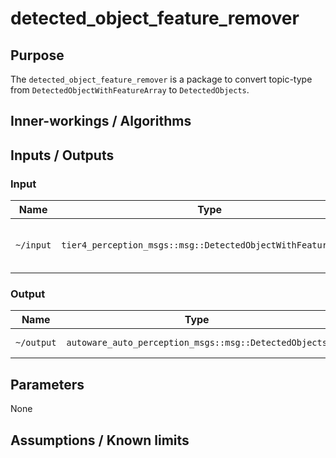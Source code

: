 # detected_object_feature_remover

## Purpose

The `detected_object_feature_remover` is a package to convert topic-type from `DetectedObjectWithFeatureArray` to `DetectedObjects`.

## Inner-workings / Algorithms

## Inputs / Outputs

### Input

| Name      | Type                                                            | Description                         |
| --------- | --------------------------------------------------------------- | ----------------------------------- |
| `~/input` | `tier4_perception_msgs::msg::DetectedObjectWithFeatureArray` | detected objects with feature field |

### Output

| Name       | Type                                                  | Description      |
| ---------- | ----------------------------------------------------- | ---------------- |
| `~/output` | `autoware_auto_perception_msgs::msg::DetectedObjects` | detected objects |

## Parameters

None

## Assumptions / Known limits
